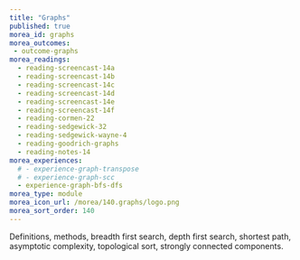 ```yaml
---
title: "Graphs"
published: true
morea_id: graphs
morea_outcomes:
 - outcome-graphs
morea_readings:
  - reading-screencast-14a
  - reading-screencast-14b
  - reading-screencast-14c
  - reading-screencast-14d
  - reading-screencast-14e
  - reading-screencast-14f
  - reading-cormen-22
  - reading-sedgewick-32
  - reading-sedgewick-wayne-4
  - reading-goodrich-graphs
  - reading-notes-14
morea_experiences:
  # - experience-graph-transpose
  # - experience-graph-scc
  - experience-graph-bfs-dfs
morea_type: module
morea_icon_url: /morea/140.graphs/logo.png
morea_sort_order: 140
---
```


Definitions, methods, breadth first search, depth first search, shortest path, asymptotic complexity, topological sort, strongly connected components. 
